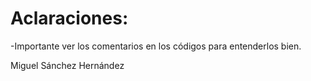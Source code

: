 # Aclaraciones:
-Importante ver los comentarios en los códigos para entenderlos bien.

Miguel  Sánchez Hernández
